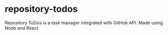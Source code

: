 # repository-todos
Repository ToDos is a task manager integrated with GitHub API. Made using Node and React
